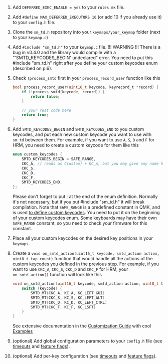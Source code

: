 

1. Add `DEFERRED_EXEC_ENABLE = yes` to your `rules.mk` file.
2. Add `#define MAX_DEFERRED_EXECUTORS 10` (or add 10 if you already use it) to your `config.h` file.
3. Clone the `sm_td.h` repository into your `keymaps/your_keymap` folder (next to your `keymap.c`)
4. Add `#include "sm_td.h"` to your `keymap.c` file. !!! WARNING !!! There is a bug in v0.4.0 and the library would compile with a "'SMTD_KEYCODES_BEGIN' undeclared" error. You need to put this #include "sm_td.h" right after you define your custom keycodes enum (described on p.6).
5. Check `!process_smtd` first in your `process_record_user` function like this
   ```c
   bool process_record_user(uint16_t keycode, keyrecord_t *record) {
       if (!process_smtd(keycode, record)) {
           return false;
       }
   
       // your rest code here
       return true;
   }
   ```

6. Add `SMTD_KEYCODES_BEGIN` and `SMTD_KEYCODES_END` to you custom keycodes, and put each new custom keycode you want to use with `sm_td` between them.
   For example, if you want to use `A`, `S`, `D` and `F` for HRM, you need to create a custom keycode for them like this
   ```c
   enum custom_keycodes {
       SMTD_KEYCODES_BEGIN = SAFE_RANGE,
       CKC_A, // reads as C(ustom) + KC_A, but you may give any name here
       CKC_S,
       CKC_D,
       CKC_F,
       SMTD_KEYCODES_END,
   };
   ```
   Please don't forget to put ; at the end of the enum definition. Normally it's not necessary, but if you put #include "sm_td.h" it will break compilation.
   Note that `SAFE_RANGE` is a predefined constant in QMK, and is used [to define custom keycodes](https://docs.qmk.fm/custom_quantum_functions).
   You need to put it on the beginning of your custom keycodes enum.
   Some keyboards may have their own `SAFE_RANGE` constant, so you need to check your firmware for this constant.

7. Place all your custom keycodes on the desired key positions in your `keymaps`.
8. Create a `void on_smtd_action(uint16_t keycode, smtd_action action, uint8_t tap_count)` function that would handle all the actions of the custom keycodes you defined in the previous step.
   For example, if you want to use `CKC_A`, `CKC_S`, `CKC_D` and `CKC_F` for HRM, your `on_smtd_action()` function will look like this
   ```c
   void on_smtd_action(uint16_t keycode, smtd_action action, uint8_t tap_count) {
       switch (keycode) {
           SMTD_MT(CKC_A, KC_A, KC_LEFT_GUI)
           SMTD_MT(CKC_S, KC_S, KC_LEFT_ALT)
           SMTD_MT(CKC_D, KC_D, KC_LEFT_CTRL)
           SMTD_MT(CKC_F, KC_F, KC_LSFT)
       }
   }
   ```
   See extensive documentation in the [Customization Guide](https://github.com/stasmarkin/sm_td/blob/main/docs/050_customization.md) with cool [Examples](https://github.com/stasmarkin/sm_td/blob/main/docs/50_customization_examples.md)

9. (optional) Add global configuration parameters to your `config.h` file (see [timeouts](https://github.com/stasmarkin/sm_td/blob/main/docs/070_customization_timeouts.md) and [feature flags](https://github.com/stasmarkin/sm_td/blob/main/docs/080_customization_features.md)).
10. (optional) Add per-key configuration (see [timeouts](https://github.com/stasmarkin/sm_td/blob/main/docs/070_customization_timeouts.md) and [feature flags](https://github.com/stasmarkin/sm_td/blob/main/docs/080_customization_features.md)).